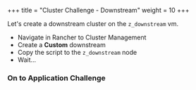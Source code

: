 +++
title = "Cluster Challenge - Downstream"
weight = 10
+++

Let's create a downstream cluster on the `z_downstream` vm.

* Navigate in Rancher to Cluster Management
* Create a **Custom** downstream
* Copy the script to the `z_downstream` node
* Wait...

### **On to Application Challenge**
